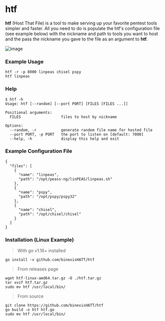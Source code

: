 # htf
**htf** (Host That File) is a tool to make serving up your favorite pentest tools simpler and faster. All you need to do is populate the htf's configuration file (see example below) with the nickname and path to tools you want to host and the pass the nickname you gave to the file as an argument to **htf**.

![image](https://user-images.githubusercontent.com/44281620/140176817-edf9a3c0-5106-4cb8-a15d-3573d5f45a63.png)

### Example Usage
```
htf -r -p 8000 linpeas chisel pspy
htf linpeas
```

### Help
```
$ htf -h
Usage: htf [--random] [--port PORT] [FILES [FILES ...]]

Positional arguments:
  FILES                  files to host by nickname

Options:
  --random, -r           generate random file name for hosted file
  --port PORT, -p PORT   the port to listen on [default: 7000]
  --help, -h             display this help and exit
```

### Example Configuration File
```
{
  "files": [
    {
      "name": "linpeas",
      "path": "/opt/peass-ng/linPEAS/linpeas.sh"
    },
    {
      "name": "pspy",
      "path": "/opt/pspy/pspy32"
    },
    {
      "name": "chisel",
      "path": "/opt/chisel/chisel"
    }
  ]
}
```

### Installation (Linux Example)
> With go v1.16+ installed
```
go install -v github.com/binexisHATT/htf
```

> From releases page
```
wget htf-linux-amd64.tar.gz -O ./htf.tar.gz
tar xvzf htf.tar.gz
sudo mv htf /usr/local/bin/
```

> From source
```
git clone https://github.com/binexisHATT/htf
go build -o htf htf.go
sudo mv htf /usr/local/bin/
```
